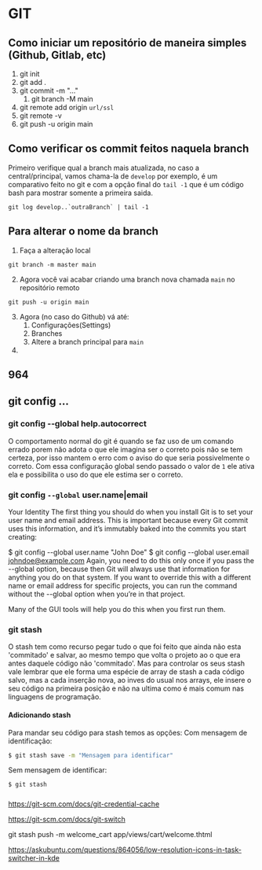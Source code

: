 # GIT

## Como iniciar um repositório de maneira simples (Github, Gitlab, etc)

1. git init
2. git add .
3. git commit -m "..."
   1. git branch -M main
4. git remote add origin `url/ssl`
5. git remote -v
6. git push -u origin main

## Como verificar os commit feitos naquela branch

Primeiro verifique qual a branch mais atualizada, no caso a central/principal, vamos chama-la de `develop` por exemplo, é um comparativo feito no git e com a opção final do `tail -1` que é um código bash para mostrar somente a primeira saida.

```
git log develop..`outraBranch` | tail -1
```

## Para alterar o nome da branch

1. Faça a alteração local

```
git branch -m master main
```

2. Agora você vai acabar criando uma branch nova chamada `main` no repositório remoto

```
git push -u origin main
```

3. Agora (no caso do Github) vá até:
   1. Configurações(Settings)
   2. Branches
   3. Altere a branch principal para `main`
4. 

## 964

## git config ...

### git config --global help.autocorrect
O comportamento normal do git é quando se faz uso de um comando errado porem não adota o que ele imagina ser o correto pois não se tem certeza, por isso mantem o erro com o aviso do que seria possivelmente o correto.
Com essa configuração global sendo passado o valor de `1` ele ativa ela e possibilita o uso do que ele estima ser o correto.


### git config `--global` user.name|email

Your Identity
The first thing you should do when you install Git is to set your user name and email address. This is important because every Git commit uses this information, and it’s immutably baked into the commits you start creating:

$ git config --global user.name "John Doe"
$ git config --global user.email johndoe@example.com
Again, you need to do this only once if you pass the --global option, because then Git will always use that information for anything you do on that system. If you want to override this with a different name or email address for specific projects, you can run the command without the --global option when you’re in that project.

Many of the GUI tools will help you do this when you first run them.

### git stash

O stash tem como recurso pegar tudo o que foi feito que ainda não esta 'commitado' e salvar, ao mesmo tempo que volta o projeto ao o que era antes daquele código não 'commitado'.
Mas para controlar os seus stash vale lembrar que ele forma uma espécie de array de stash a cada código salvo, mas a cada inserção nova, ao inves do usual nos arrays, ele insere o seu código na primeira posição e não na ultima como é mais comum nas linguagens de programação.

#### Adicionando stash 
Para mandar seu código para stash temos as opções:
Com mensagem de identificação:
```bash
$ git stash save -m "Mensagem para identificar"
```
Sem mensagem de identificar:
```bash
$ git stash
```

### 


https://git-scm.com/docs/git-credential-cache

https://git-scm.com/docs/git-switch

git stash push -m welcome_cart app/views/cart/welcome.thtml


https://askubuntu.com/questions/864056/low-resolution-icons-in-task-switcher-in-kde